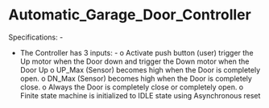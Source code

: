 # Automatic_Garage_Door_Controller
Specifications: -
- The Controller has 3 inputs: -
o Activate push button (user) trigger the Up motor when the Door down and trigger the Down motor when the Door Up
o UP_Max (Sensor) becomes high when the Door is completely open.
o DN_Max (Sensor) becomes high when the Door is completely close.
o Always the Door is completely close or completely open.
o Finite state machine is initialized to IDLE state using Asynchronous reset
